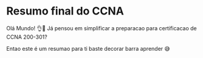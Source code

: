 # Resumo final do CCNA

Olá Mundo! 👌👋
Já pensou em simplificar a preparacao para certificacao de CCNA 200-301?

Entao este é um resumao para ti baste decorar barra aprender 😅